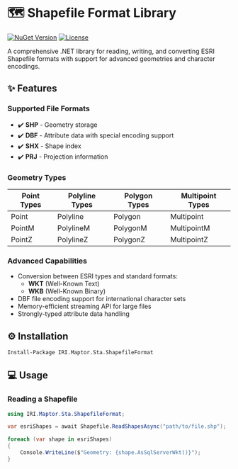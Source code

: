 # 🗺️ Shapefile Format Library

[![NuGet Version](https://img.shields.io/nuget/v/IRI.Maptor.Sta.ShapefileFormat?color=blue&logo=nuget)](https://www.nuget.org/packages/IRI.Maptor.Sta.ShapefileFormat/)
[![License](https://img.shields.io/github/license/hosseinnarimanirad/Maptor)](LICENSE)

A comprehensive .NET library for reading, writing, and converting ESRI Shapefile formats with support for advanced geometries and character encodings.

## ✨ Features

### Supported File Formats
- ✔️ **SHP** - Geometry storage
- ✔️ **DBF** - Attribute data with special encoding support
- ✔️ **SHX** - Shape index
- ✔️ **PRJ** - Projection information

### Geometry Types
| Point Types | Polyline Types | Polygon Types | Multipoint Types |
|------------|---------------|--------------|-----------------|
| Point      | Polyline      | Polygon      | Multipoint      |
| PointM     | PolylineM     | PolygonM     | MultipointM     |
| PointZ     | PolylineZ     | PolygonZ     | MultipointZ     |

### Advanced Capabilities
- Conversion between ESRI types and standard formats:
  - **WKT** (Well-Known Text)
  - **WKB** (Well-Known Binary)
- DBF file encoding support for international character sets
- Memory-efficient streaming API for large files
- Strongly-typed attribute data handling

## ⚙️ Installation

```bash
Install-Package IRI.Maptor.Sta.ShapefileFormat
```

## 💻 Usage
### Reading a Shapefile

```csharp
using IRI.Maptor.Sta.ShapefileFormat;

var esriShapes = await Shapefile.ReadShapesAsync("path/to/file.shp");

foreach (var shape in esriShapes)
{
    Console.WriteLine($"Geometry: {shape.AsSqlServerWkt()}");            
}
```

